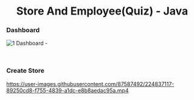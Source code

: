 

<p align="center">
  
<h1 align="center"> Store And Employee(Quiz)  - Java </h1>
</p>



### Dashboard

![1 ‪Dashboard -](https://user-images.githubusercontent.com/87587492/224831512-e106236c-4d71-4659-9c51-dee6c11107be.png)

<br>

### Create Store

https://user-images.githubusercontent.com/87587492/224837117-89250cd8-f755-4839-a1dc-e8b8aedac95a.mp4
